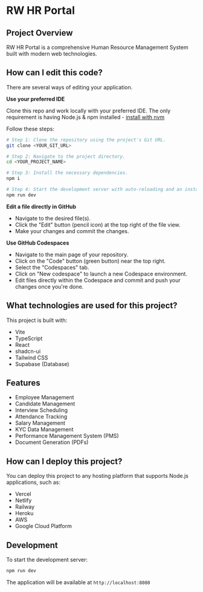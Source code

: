 # RW HR Portal

## Project Overview

RW HR Portal is a comprehensive Human Resource Management System built with modern web technologies.

## How can I edit this code?

There are several ways of editing your application.

**Use your preferred IDE**

Clone this repo and work locally with your preferred IDE. The only requirement is having Node.js & npm installed - [install with nvm](https://github.com/nvm-sh/nvm#installing-and-updating)

Follow these steps:

```sh
# Step 1: Clone the repository using the project's Git URL.
git clone <YOUR_GIT_URL>

# Step 2: Navigate to the project directory.
cd <YOUR_PROJECT_NAME>

# Step 3: Install the necessary dependencies.
npm i

# Step 4: Start the development server with auto-reloading and an instant preview.
npm run dev
```

**Edit a file directly in GitHub**

- Navigate to the desired file(s).
- Click the "Edit" button (pencil icon) at the top right of the file view.
- Make your changes and commit the changes.

**Use GitHub Codespaces**

- Navigate to the main page of your repository.
- Click on the "Code" button (green button) near the top right.
- Select the "Codespaces" tab.
- Click on "New codespace" to launch a new Codespace environment.
- Edit files directly within the Codespace and commit and push your changes once you're done.

## What technologies are used for this project?

This project is built with:

- Vite
- TypeScript
- React
- shadcn-ui
- Tailwind CSS
- Supabase (Database)

## Features

- Employee Management
- Candidate Management
- Interview Scheduling
- Attendance Tracking
- Salary Management
- KYC Data Management
- Performance Management System (PMS)
- Document Generation (PDFs)

## How can I deploy this project?

You can deploy this project to any hosting platform that supports Node.js applications, such as:

- Vercel
- Netlify
- Railway
- Heroku
- AWS
- Google Cloud Platform

## Development

To start the development server:

```sh
npm run dev
```

The application will be available at `http://localhost:8080`
